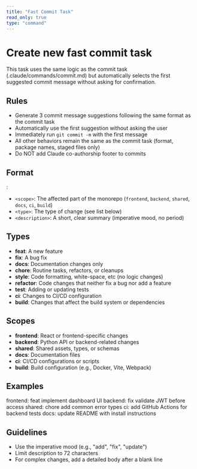 ```yaml
---
title: "Fast Commit Task"
read_only: true
type: "command"
---
```


# Create new fast commit task

This task uses the same logic as the commit task (.claude/commands/commit.md) but automatically selects the first suggested commit message without asking for confirmation.

## Rules

- Generate 3 commit message suggestions following the same format as the commit task
- Automatically use the first suggestion without asking the user
- Immediately run `git commit -m` with the first message
- All other behaviors remain the same as the commit task (format, package names, staged files only)
- Do NOT add Claude co-authorship footer to commits

## Format

<scope>: <type> <description>

- `<scope>`: The affected part of the monorepo (`frontend`, `backend`, `shared`, `docs`, `ci`, `build`)
- `<type>`: The type of change (see list below)
- `<description>`: A short, clear summary (imperative mood, no period)

## Types

- **feat**: A new feature
- **fix**: A bug fix
- **docs**: Documentation changes only
- **chore**: Routine tasks, refactors, or cleanups
- **style**: Code formatting, white-space, etc (no logic changes)
- **refactor**: Code changes that neither fix a bug nor add a feature
- **test**: Adding or updating tests
- **ci**: Changes to CI/CD configuration
- **build**: Changes that affect the build system or dependencies

## Scopes

- **frontend**: React or frontend-specific changes
- **backend**: Python API or backend-related changes
- **shared**: Shared assets, types, or schemas
- **docs**: Documentation files
- **ci**: CI/CD configurations or scripts
- **build**: Build configuration (e.g., Docker, Vite, Webpack)

## Examples

frontend: feat implement dashboard UI
backend: fix validate JWT before access
shared: chore add common error types
ci: add GitHub Actions for backend tests
docs: update README with install instructions

## Guidelines

- Use the imperative mood (e.g., "add", "fix", "update")
- Limit description to 72 characters
- For complex changes, add a detailed body after a blank line
